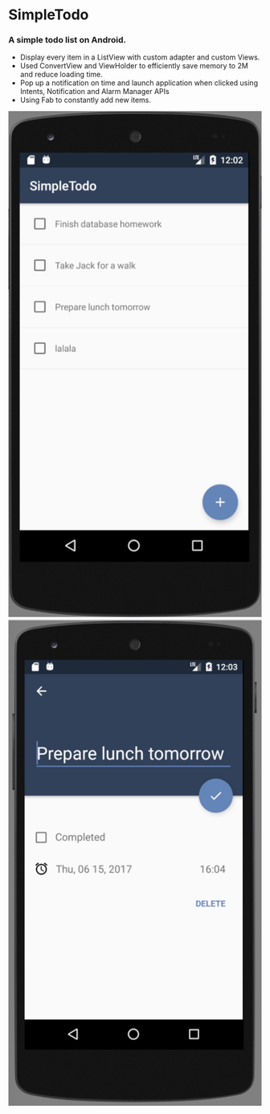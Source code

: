 # SimpleTodo

### A simple todo list on Android.

* Display every item in a ListView with custom adapter and custom Views.
* Used ConvertView and ViewHolder to efficiently save memory to 2M and reduce loading time.
* Pop up a notification on time and launch application when clicked using Intents, Notification and Alarm Manager APIs 
* Using Fab to constantly add new items.

![image](https://github.com/yang117/SimpleTodo/raw/master/screenshot/main_UI.jpeg)
![image](https://github.com/yang117/SimpleTodo/raw/master/screenshot/edit_form.jpeg)


